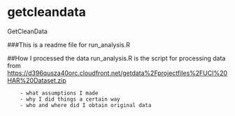 getcleandata
============

GetCleanData

###This is a readme file for run_analysis.R

##How I processed the data
    run_analysis.R is the script for processing data from https://d396qusza40orc.cloudfront.net/getdata%2Fprojectfiles%2FUCI%20HAR%20Dataset.zip
    
        - what assumptions I made
        - why I did things a certain way
        - who and where did I obtain original data

